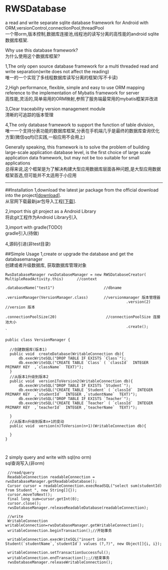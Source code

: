 # RWSDatabase
a read and write  separate sqlite database framework for Android with ORM,versionControl,connectionPool,threadPool  
一个带orm,版本控制,数据库连接池,线程池的读写分离的高性能的android sqlite数据库框架.

Why use this database framework?  
为什么使用这个数据库框架?

1,The only open source database framework for a multi threaded read and write separation(write does not affect the reading)  
唯一的一个实现了多线程数据库读写分离的框架(写不卡读)

2,High performance, flexible, simple and easy to use ORM mapping reference to the implementation of Mybatis framework for server  
高性能,灵活的,简单易用的ORM映射,参照了服务端最常用的mybatis框架并改进

3,Clear traceability version management module  
清晰的可追踪的版本管理

4,The only database framework to support the function of table division,  
唯一一个支持分表功能的数据库框架,分表在手机端几乎是最终的数据库查询优化方案(微信qq均已实践,一般应用不会用上)

Generally speaking, this framework is to solve the problem of building large-scale application database level, is the first choice of large scale application data framework, but may not be too suitable for small applications  
总得来说,这个框架是为了解决构建大型应用数据库层面各种问题,是大型应用数据框架首选,但可能并不太适用于小应用
***
##Installation
1,download the latest jar package from the official download into the project[[download]](wwww.codeingdie.com/RWSDatabase).  
从官网下载最新jar包导入工程[[下载]](wwww.codeingdie.com/RWSDatabase).

2,import this git project as a Android Library  
将此git工程作为Android Library引入

3,import with gradle(TODO)  
gradle引入(待做)  

4,源码引进(非test目录)

##Simple Usage
1,create or upgrade the database  and get the databasemanager  
创建或者升级数据库, 获取数据库管理对象
  ```
  RwsDatabaseManager rwsDatabaseManager = new RWSDatabaseCreator( MultipleReadActivity.this)      //context
                                                        .databaseName("test1")                      //dbname
                                                        .versionManager(VersionManager.class)       //versionmanager 版本管理器
                                                        .version(2)                                  //version 版本
                                                        .connectionPoolSize(20)                      //connectionPoolSize 连接池大小
                                                        .create();       `
  ```  
  ``` 
public class VersionManager {
    
    //创建数据库(版本1)
    public void  createDatabase(WritableConnection db){
        db.execWriteSQL("DROP TABLE IF EXISTS `Class`");
        db.execWriteSQL("CREATE TABLE `Class` ( `classId`  INTEGER PRIMARY KEY  ,`className`  TEXT)");
    }
    //从版本1升级到版本2
    public void  version1ToVersion2(WritableConnection db){
        db.execWriteSQL("DROP TABLE IF EXISTS `Student`");
        db.execWriteSQL("CREATE TABLE `Student` ( `classId`  INTEGER PRIMARY KEY  ,`studentId`  INTEGER ,`studentName`  TEXT)");
        db.execWriteSQL("DROP TABLE IF EXISTS `Teacher`");
        db.execWriteSQL("CREATE TABLE `Teacher` ( `classId`  INTEGER PRIMARY KEY  ,`teacherId`  INTEGER ,`teacherName`  TEXT)");

    }
    //从版本n升级到版本n+1的变动
    public void  version(n)ToVersion(n+1)(WritableConnection db){
     
    }
}

  
 
 ```  
 2 simply query and write  with sql(no orm)  
 sql查询写入(非orm)
 ``` 
  //read/query
  ReadableConnection readableConnection = rwsDatabaseManager.getReadableDatabase();
  Cursor cursor = readableConnection.execReadSQL("select sum(studentId)  from Student ", new String[]{});
  cursor.moveToNext();
  final long sum=cursor.getInt(0);
  cursor.close();
  rwsDatabaseManager.releaseReadableDatabase(readableConnection); 
     
  //write
  WritableConnection writableConnection=rwsDatabaseManager.getWritableConnection();
  writableConnection.beginTransaction();//开始事务
       
  writableConnection.execWriteSQL("insert into Student(`studentName`,`studentId`) values (?,?)", new Object[]{i, i});

  writableConnection.setTransactionSuccessful();
  writableConnection.endTransaction();;//结束事务
  rwsDatabaseManager.releaseWritableConnection();
 ```
